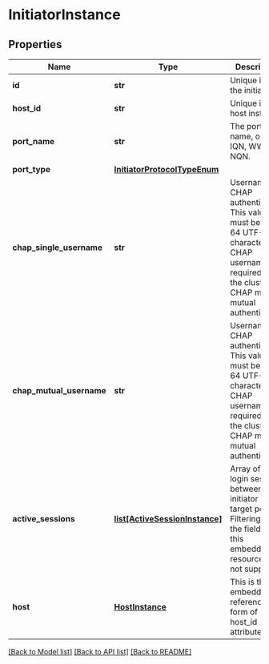 # InitiatorInstance

## Properties
Name | Type | Description | Notes
------------ | ------------- | ------------- | -------------
**id** | **str** | Unique id of the initiator. | [optional] 
**host_id** | **str** | Unique id of a host instance. | [optional] 
**port_name** | **str** | The port name, one of: IQN, WWN, or NQN. | [optional] 
**port_type** | [**InitiatorProtocolTypeEnum**](InitiatorProtocolTypeEnum.md) |  | [optional] 
**chap_single_username** | **str** | Username for CHAP authentication. This value must be 1 to 64 UTF-8 characters. CHAP username is required when the cluster CHAP mode is mutual authentication. | [optional] 
**chap_mutual_username** | **str** | Username for CHAP authentication. This value must be 1 to 64 UTF-8 characters. CHAP username is required when the cluster CHAP mode is mutual authentication. | [optional] 
**active_sessions** | [**list[ActiveSessionInstance]**](ActiveSessionInstance.md) | Array of active login sessions between an initiator and a target port.  Filtering on the fields of this embedded resource is not supported. | [optional] 
**host** | [**HostInstance**](HostInstance.md) | This is the embeddable reference form of host_id attribute. | [optional] 

[[Back to Model list]](../README.md#documentation-for-models) [[Back to API list]](../README.md#documentation-for-api-endpoints) [[Back to README]](../README.md)


